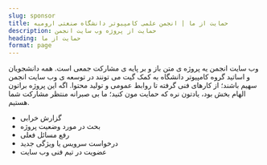 ```yaml
---
slug: sponsor
title: حمایت از ما | انجمن علمی کامپیوتر دانشگاه صنعتی ارومیه
description: حمایت از پروژه وب سایت انجمن
heading: حمایت از ما
format: page
---
```

وب سایت انجمن یه پروژه ی متن باز و بر پایه ی مشارکت جمعی است. همه دانشجویان و اساتید گروه کامپیوتر دانشگاه به کمک گیت می تونند در توسعه ی وب سایت انجمن سهیم باشند؛ از کارهای فنی گرفته تا روابط عمومی و تولید محتوا. اگه این پروژه براتون الهام بخش بود، یادتون نره که حمایت مون کنید؛ ما بی صبرانه منتظر مشارکت شما هستیم.

- گزارش خرابی
- بحث در مورد وضعیت پروژه
- رفع مسائل فعلی
- درخواست سرویس یا ویژگی جدید
- عضویت در تیم فنی وب سایت
